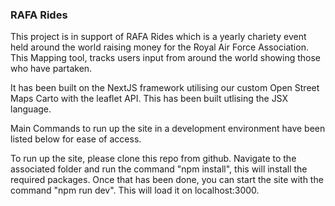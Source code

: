 ### RAFA Rides

This project is in support of RAFA Rides which is a yearly chariety event held around the world raising money for the Royal Air Force Association. This Mapping tool, tracks users input from around the world showing those who have partaken.

It has been built on the NextJS framework utilising our custom Open Street Maps Carto with the leaflet API. This has been built utlising the JSX language.

Main Commands to run up the site in a development environment have been listed below for ease of access.

To run up the site, please clone this repo from github. Navigate to the associated folder and run the command "npm install", this will install the required packages. Once that has been done, you can start the site with the command "npm run dev". This will load it on localhost:3000.

